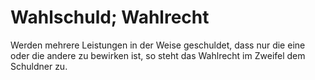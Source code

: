 # Wahlschuld; Wahlrecht

Werden mehrere Leistungen in der Weise geschuldet, dass nur die eine oder die andere zu bewirken ist, so steht das Wahlrecht im Zweifel dem Schuldner zu. 

